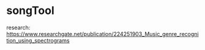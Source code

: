 # songTool





research:
https://www.researchgate.net/publication/224251903_Music_genre_recognition_using_spectrograms
